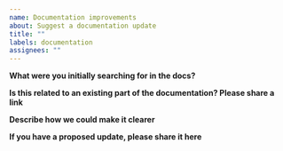 ```yaml
---
name: Documentation improvements
about: Suggest a documentation update
title: ""
labels: documentation
assignees: ""
---
```


**What were you initially searching for in the docs?**

<!--- Please help us understand how you looked for information that was either not available or unclear -->

**Is this related to an existing part of the documentation? Please share a link**

**Describe how we could make it clearer**

**If you have a proposed update, please share it here**
